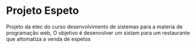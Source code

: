 # Projeto Espeto
 Projeto da etec do curso desenvolvimento de sistemas para a  materia de programação web, O objetivo é desenvolver um sistam para um restaurante que altomatiza a venda de espetos 
